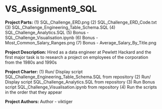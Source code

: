 # VS_Assignment9_SQL

**Project Parts:**
(1) SQL_Challenge_ERD.png
(2) SQL_Challenge_ERD_Code.txt
(3) SQL_Challenge_Engineering_Table_Schema.SQL
(4) SQL_Challenge_Analytics.SQL
(5) Bonus - SQL_Challenge_Visualisation.ipynb
(6) Bonus - Most_Common_Salary_Ranges.png
(7) Bonus - Average_Salary_By_Title.png

**Project Description:**
Hired as a data engineer at Pewlett Hackard and the first major task is to research a project on employees of the corporation from the 1980s and 1990s

**Project Charter:**
(1) Run/ Display script SQL_Challenge_Engineering_Table_Schema.SQL from repository 
(2) Run/ Display script SQL_Challenge_Analytics.SQL from repository 
(3) Run Bonus script SQL_Challenge_Visualisation.ipynb from repository
(4) Run the scripts in the order that they appear

**Project Authors:**
Author - viktiger
